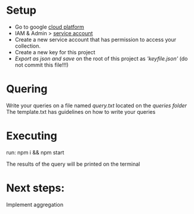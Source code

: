# Setup 
* Go to google [cloud platform](https://console.cloud.google.com/)
* IAM & Admin > [service account](https://console.cloud.google.com/iam-admin/serviceaccounts)
* Create a new service account that has permission to access your collection.
* Create a new key for this project
* *Export as json and save* on the root of this project as *'keyfile.json'* (do not commit this file!!!)

# Quering
Write your queries on a file named *query.txt* located on the *queries folder*
The template.txt has guidelines on how to write your queries

# Executing
run: npm i && npm start

The results of the query will be printed on the terminal

# Next steps: 

Implement aggregation